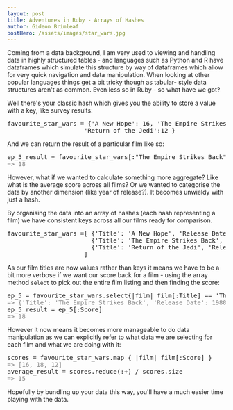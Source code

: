 ```yaml
---
layout: post
title: Adventures in Ruby - Arrays of Hashes
author: Gideon Brimleaf
postHero: /assets/images/star_wars.jpg
---
```


Coming from a data background, I am very used to viewing and handling data in 
highly structured tables - and languages such as Python and R have dataframes
which simulate this structure by way of dataframes which allow for very quick
navigation and data manipulation. When looking at other popular languages things 
get a bit tricky though as tabular- style data structures aren't as common. 
Even less so in Ruby - so what have we got?

Well there's your classic hash which gives you the ability to store a value
with a key, like survey results:

<pre class="p-2 bg-primary text-light">
favourite_star_wars = {'A New Hope': 16, 'The Empire Strikes Back': 18,
                     'Return of the Jedi':12 }
</pre>

And we can return the result of a particular film like so:

<pre class="p-2 bg-primary text-light">
ep_5_result = favourite_star_wars[:"The Empire Strikes Back"]
<font color="#808080">=> 18</font>
</pre>

However, what if we wanted to calculate something more aggregate? Like what 
is the average score across all films?  Or we wanted to categorise the data
by another dimension (like year of release?).  It becomes unwieldy with just
a hash.

By organising the data into an array of hashes (each hash representing a film)
we have consistent keys across all our films ready for comparison.

<pre class="p-2 bg-primary text-light">
favourite_star_wars =[ {'Title': 'A New Hope', 'Release Date': 1977, 'Score': 16 },
                       {'Title': 'The Empire Strikes Back', 'Release Date': 1980, 'Score': 18 },
                       {'Title': 'Return of the Jedi', 'Release Date': 1983, 'Score': 12 }
                     ]
</pre>


As our film titles are now values rather than keys it means we have to be a bit more
verbose if we want our score back for a film - using the array method `select`
to pick out the entire film listing and then finding the score:

<pre class="p-2 bg-primary text-light">
ep_5 = favourite_star_wars.select{|film| film[:Title] == 'The Empire Strikes Back'}[0]
<font color="#808080">=> {'Title': 'The Empire Strikes Back', 'Release Date': 1980, 'Score': 18 }</font>
ep_5_result = ep_5[:Score]
<font color="#808080">=> 18</font>
</pre>

However it now means it becomes more manageable to do data manipulation as we
can explicitly refer to what data we are selecting for each film and what 
we are doing with it:

<pre class="p-2 bg-primary text-light">
scores = favourite_star_wars.map { |film| film[:Score] }
<font color="#808080">=> [16, 18, 12]</font>
average_result = scores.reduce(:+) / scores.size
<font color="#808080">=> 15</font>
</pre>

Hopefully by bundling up your data this way, you'll have a much easier time playing
with the data.

